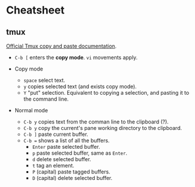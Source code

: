 # Cheatsheet

## tmux

[Official Tmux copy and paste documentation](https://github.com/tmux/tmux/wiki/Getting-Started#copy-and-paste).

- `C-b [` enters the **copy mode**. `vi` movements apply.

- Copy mode
  - `space` select text.
  - `y` copies selected text (and exists copy mode).
  - `Y` "put" selection. Equivalent to copying a selection, and pasting it to the command line.

- Normal mode
  - `C-b y` copies text from the comman line to the clipboard (?).
  - `C-b y` copy the current's pane working directory to the clipboard.
  - `C-b ]` paste current buffer.
  - `C-b =` shows a list of all the buffers.
    - `Enter` paste selected buffer.
    - `p` paste selected buffer, same as `Enter`.
    - `d` delete selected buffer.
    - `t` tag an element.
    - `P` (capital) paste tagged buffers.
    - `D` (capital) delete selected buffer.


